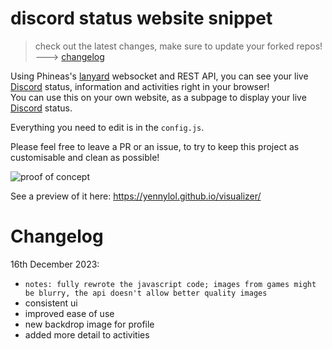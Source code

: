 # discord status website snippet
> check out the latest changes, make sure to update your forked repos! ---> [changelog](https://github.com/lucaledd/discordstatus-website?tab=readme-ov-file#changelog)

Using Phineas's [lanyard](https://github.com/Phineas/lanyard) websocket and REST API, you can see your live [Discord](https://discord.com/) status, information and activities right in your browser!  
You can use this on your own website, as a subpage to display your live [Discord](https://discord.com/) status.

Everything you need to edit is in the ``config.js``.

Please feel free to leave a PR or an issue, to try to keep this project as customisable and clean as possible!

![proof of concept](https://github.com/lucaledd/discordstatus-website/assets/58527636/cf72ccab-71d0-4fa3-917c-ddfe57daaac5)

See a preview of it here: https://yennylol.github.io/visualizer/

# Changelog
16th December 2023:
- ``notes: fully rewrote the javascript code; images from games might be blurry, the api doesn't allow better quality images``
- consistent ui
- improved ease of use
- new backdrop image for profile
- added more detail to activities
